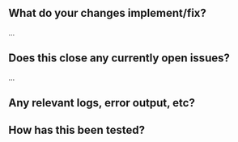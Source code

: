 <!-- Thanks for this pull request! Please fill out the blanks below. -->

## What do your changes implement/fix?

…

## Does this close any currently open issues?

…

## Any relevant logs, error output, etc?

<!-- If it’s long, please paste to https://gist.github.com/ and insert the link here. -->

## How has this been tested?

